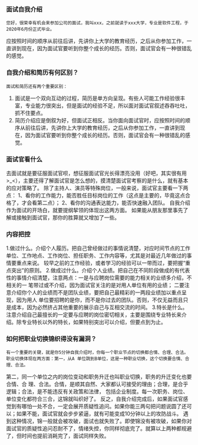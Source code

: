 ### 面试自我介绍
    您好，很荣幸有机会来参加公司的面试，我叫xxx，之前就读于xxx大学，专业是软件工程，于2020年6月份正式毕业。
应按照时间的顺序从前往后讲，先讲你上大学的教育经历，之后从你参加工作，一直讲到现在，因为面试官要听到你整个成长的经历。否则，面试官会有一种很错乱的感觉。

### 自我介绍和简历有何区别？
    面试和简历还有两个重要区别：
1. 面试是一个双向互动的过程，简历是单方向呈现。有些人可能工作经验很丰富，专业能力很突出，但是面试的经验不足，所以面对面试官叙述吞吞吐吐，抓不住要点。
2. 简历介绍应是倒叙为好，但面试正相反。当你面向面试官时，应按照时间的顺序从前往后讲，先讲你上大学的教育经历，之后从你参加工作，一直讲到现在，因为面试官要听到你整个成长的经历。否则，面试官会有一种很错乱的感觉。

### 面试官看什么
去面试就是要征服面试官呗，想征服面试官光长得漂亮没用（好吧，其实很有用>_<），主要还得了解面试官是怎么想的，摸清楚面试官考察的是什么，就有基本的应对策略了。
除了主持人、演员等特殊岗位，一般来说，面试官主要看一下两点：
1、看你的工作能力，能否胜任目标岗位的工作（这点是主要的，毕竟这点合格了，才会看第二点）；
2、看你的沟通表达能力，能否快速融入团队。
自我介绍作为面试的开场白，就要提纲挈领的体现出这两方面。
如果能从朋友那里事先了解或接触到面试官，那你的胜算就又增加了一些。

### 内容把控
1.做过什么。介绍个人履历。把自己曾经做过的事情说清楚，对应时间节点的工作单位、工作地点、工作岗位、担任职务、工作内容等，尤其是对最近几年做过的事情要重点来说。
较早之前的工作经验，或者学习的经验可以一带而过，要把握“重点突出”的原则。
2.做成过什么。介绍个人业绩。把自己在不同阶段做成的有代表性的事情介绍清楚，注意两点：一是与应聘岗位需要的能力相关的业绩多介绍，不相关的一 笔带过或不介绍，因为面试官关注的是对用人单位有用的业绩；
二要注意介绍你个人的业绩而不是团队业绩，要把自己最精彩的一两段业绩加以重点呈现，因为用人 单位要招聘的是你，而不是你过去的团队。否则，不仅无益而且只是成本，因为必然挤占其他重要的展示自己与互相交流的时间。
3.特长是什么。注意介绍自己最擅长的一定要与应聘的岗位密切相关，主要是围绕专业特长来介绍。除专业特长以外的特长，如果特别突出可以介绍，但要点到为止。

### 如何把职业切换锦织得没有漏洞？
    有一个重要的关键，就是你5分钟自我介绍时，你每一个职业节点的切换都合情、合理、合法。职业切换体现在两方面：第一，从A 单位跳到B单位，这是一种职业切换，这个切换要合情、合理、合法。
第二，同一个单位之内的岗位变动和职务升迁也叫职业切换，职务的升迁变化也要合情、合 理、合法。合情，是顺其自然、大家都认可接受的理由；合理，是合乎逻辑；合法，是不能违反有关政策和法律，
包括企业制度。每一次职务、岗位、单位变化都符合三合，这锦就叫织好了。
反之，自我介绍完成后，如果面试官感觉到有哪怕一处不合，一定会展开质疑性追问。如果你能三两句把问题说圆了还可以；如果不能，面试官就会步步紧逼，就有可能变成10分钟以上的攻防战斗。
遇到这种情况，锦一般就会被攻破，面试也就失败了。即使锦没有被攻破，如果你对面试官的质疑性追问忍耐不了，情绪失控，你同样彻底完了。就算以上两种都规避了，但时间也提前消耗完了，面试同样失败。
